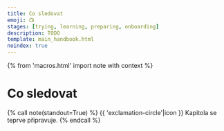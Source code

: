 ```yaml
---
title: Co sledovat
emoji: 📺
stages: [trying, learning, preparing, onboarding]
description: TODO
template: main_handbook.html
noindex: true
---
```


{% from 'macros.html' import note with context %}

# Co sledovat

{% call note(standout=True) %}
  {{ 'exclamation-circle'|icon }} Kapitola se teprve připravuje.
{% endcall %}


<!-- {#

- https://learntocodewith.me/podcast/
- IG https://www.informatikakukave.sk/
- odkazy na zpratelene podcasty na stranku podcastu?
- stránku s podcasty vyrobit? Stránku s odkazy na pravidelný obsah jako jsou podcasty, YouTube, srazy, konference
- Podcast czechitas
- https://discord.com/channels/769966886598737931/769966887055392768/843043858656919552
- https://twitter.com/yablko/status/1410877599967023104
- seznam podcastu pro zacatecniky (ladybug?)
- https://twitter.com/mjavorek/status/1429745661377978372
- Vyukova prgaci videa na youtube https://www.youtube.com/c/KGMIT/videos
- https://www.youtube.com/channel/UChfHPD-cztBLoI-DJyRoSDQ
- newslettery https://discord.com/channels/769966886598737931/811910782664704040/868064817259352095
- Tip od Kokese - twitch online vysvetluje ruzne veci v pythonu https://www.youtube.com/playlist?list=PLWBKAf81pmOaP9naRiNAqug6EBnkPakvY
- Street of code slovensky podcast
- https://scrimba.com/podcast/
- https://www.heroine.cz/zeny-it/7701-zeny-jsou-z-it-trhu-vytlacovany-rika-vedouci-analytik-lmc-tomas-dombrovsky
- https://restarty.dev/
- https://open.spotify.com/show/6Pz9YOO4XJAL2DRt7RauI3
- https://soundcloud.com/lucie-vaclavkova
- scrimba? https://www.youtube.com/watch?v=TAXWmYIvI0c
- https://www.youtube.com/channel/UCpUD5k7SOjsiPjlVV77TB7g
- https://www.codenewbie.org/podcast
- https://www.youtube.com/@LucieLenertova
- Co sledovat? Komixy, filmy, seriály (it crowd, Silicon Valley, nova šichta), dat do klubu i do příručky?


## MADRVOJTOVY TIPY

QCast
https://ceskepodcasty.cz/podcasty/qcast

Scriptease
https://ceskepodcasty.cz/podcasty/scripteasePodVocasemhttps://www.podvocasem.czIT svět podle Jury
https://ceskepodcasty.cz/podcasty/it-svet-podle-jury100 VECI které by kazdy programátor mel znathttps://www.starynec.cz/6-dependencies/

.NET.CZ
CZPodcast
Kafemlejnek

PROGRAMOVÁNÍ POD POKLIČKOU
https://www.youtube.com/watch?v=RVCjcIqMeh8

--- https://discord.com/channels/769966886598737931/811910782664704040/868064817259352095
Dva tipy na newslettery.
https://csslayout.news/
https://frontendfoc.us/
---


--- https://discord.com/channels/769966886598737931/797040163325870092/1030939769334673408
Pak ještě Czechitas, ProgramHRování, poslouchat.digital, CZPodcast, SharkTalk, (re)štarty v IT
---


--- https://discord.com/channels/769966886598737931/788832177135026197/980377341870100520
Pro <@786562518985605132> a kohokoliv dalšího - bezva učební videa Pythonu z dílny <@733309153275019326>  https://youtube.com/playlist?list=PLFt-PM7J_H3GJSvIWwJDaAgJjq9W-oWSF
---


--- https://discord.com/channels/769966886598737931/769966887055392768/908862016536600576
Za uložení na později stojí i Brackeys na YT. Kanál narvanej úplně vším co tě okolo tvorby her v Unity napadne. K prasknutí. Má pak i discord komunitu, početnou a aktivní. https://www.youtube.com/c/Brackeys
---


--- https://discord.com/channels/769966886598737931/789092262965280778/908619360384458752
Nový Harvarduv předmět/kurz online, toto bude pecka 🙂 Prošla jsem jejich základní a WebDev a můžu jen doporučit, nejlepší kurz ever

https://www.edx.org/course/cs50s-introduction-to-programming-with-python
---




--- https://discord.com/channels/769966886598737931/811910782664704040/1129328724257538131
Přidám ještě Web Dev Simplified, Kevin Powell, Wes Bos, Scrimba, Tiff in Tech(spis o technologiích) a developedbyed
---


--- https://discord.com/channels/769966886598737931/811910782664704040/1129311192079401061
Theo.gg, Theo Rants, Matt Pocock, Google Chrome Developers, The Primeagen (není to většinou FE, ale je to zajímavé), Josh tried coding, Fireship, Beyond Fireship, Builder.io a Steve Sewell.
---


--- https://discord.com/channels/769966886598737931/797040163325870092/1159955473823440998
Nevím, zda tady už Rita byla, ale já ji sleduji dlouho a těším se vlastně na každé její nové video 🙂 Nejpřehledněji asi na insta: https://www.instagram.com/rita_codes/, ale je třeba i na X https://twitter.com/rita_codes a asi i YT apod.
---


--- https://discord.com/channels/769966886598737931/769966887055392768/1187039309996503052
České i slovenské, některé už možná nevydávají nové díly, nestíhám poslouchat všechno 😄

- Moderná firma
- ProgramHRování
- Fuckupy v IT
- SoftCraft
- IT a tak
- (re)štarty v IT
- CZPodcast
- Vzhůru dolů podcast
- Smitio talk
- Shark talk
- IT svět podle Jury
- Street of Code
- Studio Skoumal
- Qcast
- Pod vocasem
- samozřejmě Junior.guru
---


--- https://discord.com/channels/769966886598737931/769966887055392768/1187068624591130654
Doplním další podcasty, o kterých vím 🙂

- BlueGhost Update
- Czechitas Podcast
- Na Mojom Kompe To Ide
- poslouchat.digital
- SCRIPTease
- The Real Python Podcast
- Websupport
---


--- https://discord.com/channels/769966886598737931/769966887055392768/1206229649546543174
O učení: https://twitter.com/karpathy/status/1756380066580455557#m
---


QCast
## https://ceskepodcasty.cz/podcasty/qcast
## Scriptease
https://ceskepodcasty.cz/podcasty/scriptease
PodVocasem https://www.podvocasem.cz
IT svět podle Jury
https://ceskepodcasty.cz/podcasty/it-svet-podle-jury100 VECI které by kazdy programátor mel znat https://www.starynec.cz/6-dependencies/
.NET.CZ
CZPodcast
Kafemlejnek
## **PROGRAMOVÁNÍ POD POKLIČKOU**
https://www.youtube.com/watch?v=RVCjcIqMeh8

Co sledovat? Komixy, filmy, seriály (it crowd, Silicon Valley, nova šichta), dat do klubu i do příručky?


#} -->
